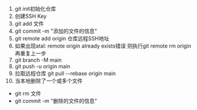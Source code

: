 1. git init初始化仓库
2. 创建SSH Key
3. git add 文件
4. git commit -m "添加的文件的信息"
5. git remote add origin 仓库远程SSH地址
6. 如果出现atal: remote origin already exists错误 则执行git remote rm origin 再重复上一步
7. git branch -M main
8. git push -u origin main
9. 拉取远程仓库 git pull --rebase origin main
10. 当本地删除了一个或多个文件 
- git rm 文件
- git commit -m "删除的文件的信息"
